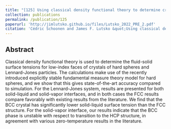 ```yaml
---
title: "[125] Using classical density functional theory to determine crystal-fluid surface tensions"
collection: publications
permalink: /publication/125
paperurl: 'http://jimlutsko.github.io/files/Lutsko_2022_PRE_2.pdf'
citation: 'Cédric Schoonen and James F. Lutsko &quot;Using classical density functional theory to determine crystal-fluid surface tensions&quot;, <i>J. Phys. Rev. E</i>, 106, 064110(2022); doi:10.1103/PhysRevE.106.064110'
---
```

Abstract
---
Classical density functional theory is used to determine the fluid-solid surface tensions for low-index faces
of crystals of hard spheres and Lennard-Jones particles. The calculations make use of the recently introduced
explicitly stable fundamental measure theory model for hard spheres, and we show that this gives state-of-the-art
accuracy compared to simulation. For the Lennard-Jones system, results are presented for both solid-liquid
and solid-vapor interfaces, and in both cases the FCC results compare favorably with existing results from the
literature. We find that the BCC crystal has significantly lower solid-liquid surface tension than the FCC structure.
For the solid-vapor interface, our results indicate that the BCC phase is unstable with respect to transition to the
HCP structure, in agreement with various zero-temperature results in the literature.




